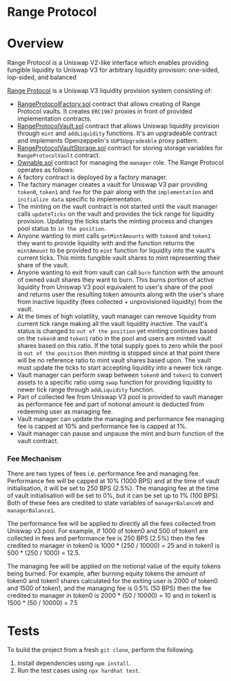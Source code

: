 # Range Protocol

# Overview

Range Protocol is a Uniswap V2-like interface which enables providing fungible liquidity to Uniswap V3 for arbitrary liquidity provision: one-sided, lop-sided, and balanced

[Range Protocol](https://www.rangeprotocol.com/) is a Uniswap V3 liquidity provision system consisting of:
- [RangeProtocolFactory.sol](https://github.com/Range-Protocol/contracts/blob/master/contracts/RangeProtocolFactory.sol) contract that allows creating of Range Protocol vaults. It creates `ERC1967` proxies in front of provided implementation contracts.
- [RangeProtocolVault.sol](https://github.com/Range-Protocol/contracts/blob/master/contracts/RangeProtocolVault.sol) contract that allows Uniswap liquidity provision through `mint` and `addLiquidity` functions. It's an upgradeable contract and implements Openzeppelin's `UUPSUpgradeable` proxy pattern.
- [RangeProtocolVaultStorage.sol](https://github.com/Range-Protocol/contracts/blob/master/contracts/RangeProtocolVaultStorage.sol) contract for storing storage variables for `RangeProtocolVault` contract.
- [Ownable.sol](https://github.com/Range-Protocol/range-protocol-vault/blob/main/contracts/abstract/Ownable.sol) contract for managing the `manager` role.
The Range Protocol operates as follows:
- A factory contract is deployed by a factory manager.
- The factory manager creates a vault for Uniswap V3 pair providing `token0`, `token1` and `fee` for the pair along with the `implementation` and `initialize data` specific to implementation.
- The minting on the vault contract is not started until the vault manager calls `updateTicks` on the vault and provides the tick range for liquidity provision. Updating the ticks starts the minting process and changes pool status to `in the position`.
- Anyone wanting to mint calls `getMintAmounts` with `token0` and `token1` they want to provide liquidity with and the function returns the `mintAmount` to be provided to `mint` function for liquidity into the vault's current ticks. This mints fungible vault shares to mint representing their share of the vault.
- Anyone wanting to exit from vault can call `burn` function with the amount of owned vault shares they want to burn. This burns portion of active liquidity from Uniswap V3 pool equivalent to user's share of the pool and returns user the resulting token amounts along with the user's share from inactive liquidity (fees collected + unprovisioned liquidity) from the vault.
- At the times of high volatility, vault manager can remove liquidity from current tick range making all the vault liquidity inactive. The vault's status is changed to `out of the position` yet minting continues based on the `token0` and `token1` ratio in the pool and users are minted vault shares based on this ratio. If the total supply goes to zero while the pool is `out of the position` then minting is stopped since at that point there will be no reference ratio to mint vault shares based upon. The vault must update the ticks to start accepting liquidity into a newer tick range.
- Vault manager can perform swap between `token0` and `token1` to convert assets to a specific ratio using `swap` function for providing liquidity to newer tick range through `addLiquidity` function. 
- Part of collected fee from Uniswap V3 pool is provided to vault manager as performance fee and part of notional amount is deducted from redeeming user as managing fee.
- Vault manager can update the managing and performance fee managing fee is capped at 10% and performance fee is capped at 1%.
- Vault manager can pause and unpause the mint and burn function of the vault contract.

### Fee Mechanism
There are two types of fees i.e. performance fee and managing fee. Performance fee will be capped at 10% (1000 BPS) and at the time of vault initialisation, it will be set to 250 BPS (2.5%). The managing fee at the time of vault initialisation will be set to 0%, but it can be set up to 1% (100 BPS). Both of these fees are credited to state variables of `managerBalance0` and `managerBalance1`.

The performance fee will be applied to directly all the fees collected from Uniswap v3 pool. For example, if 1000 of token0 and 500 of token1 are collected in fees and performance fee is 250 BPS (2.5%) then the fee credited to manager in token0 is 1000 * (250 / 10000) = 25 and in token1 is 500 * (250 / 1000) = 12.5.

The managing fee will be applied on the notional value of the equity tokens being burned. For example, after burning equity tokens the amount of token0 and token1 shares calculated for the exiting user is 2000 of token0 and 1500 of token1, and the managing fee is 0.5% (50 BPS) then the fee credited to manager in token0 is 2000 * (50 / 10000) = 10 and in token1 is 1500 * (50 / 10000) = 7.5

# Tests

To build the project from a fresh `git clone`, perform the following.
1. Install dependencies using `npm install`.
2. Run the test cases using `npx hardhat test`.